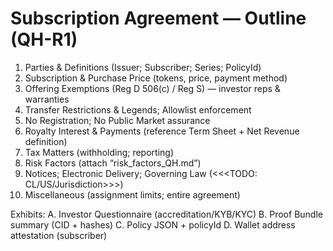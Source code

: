 # Subscription Agreement — Outline (QH-R1)

1. Parties & Definitions (Issuer; Subscriber; Series; PolicyId)
2. Subscription & Purchase Price (tokens, price, payment method)
3. Offering Exemptions (Reg D 506(c) / Reg S) — investor reps & warranties
4. Transfer Restrictions & Legends; Allowlist enforcement
5. No Registration; No Public Market assurance
6. Royalty Interest & Payments (reference Term Sheet + Net Revenue definition)
7. Tax Matters (withholding; reporting)
8. Risk Factors (attach “risk_factors_QH.md”)
9. Notices; Electronic Delivery; Governing Law (<<<TODO: CL/US/Jurisdiction>>>)
10. Miscellaneous (assignment limits; entire agreement)

Exhibits:
A. Investor Questionnaire (accreditation/KYB/KYC)
B. Proof Bundle summary (CID + hashes)
C. Policy JSON + policyId
D. Wallet address attestation (subscriber)

